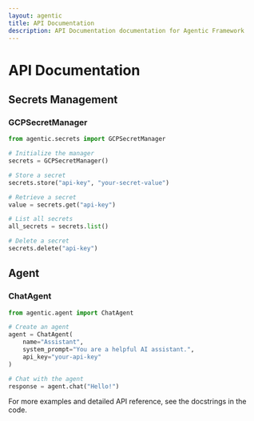 ```yaml
---
layout: agentic
title: API Documentation
description: API Documentation documentation for Agentic Framework
---
```


# API Documentation

## Secrets Management

### GCPSecretManager

```python
from agentic.secrets import GCPSecretManager

# Initialize the manager
secrets = GCPSecretManager()

# Store a secret
secrets.store("api-key", "your-secret-value")

# Retrieve a secret
value = secrets.get("api-key")

# List all secrets
all_secrets = secrets.list()

# Delete a secret
secrets.delete("api-key")
```

## Agent

### ChatAgent

```python
from agentic.agent import ChatAgent

# Create an agent
agent = ChatAgent(
    name="Assistant",
    system_prompt="You are a helpful AI assistant.",
    api_key="your-api-key"
)

# Chat with the agent
response = agent.chat("Hello!")
```

For more examples and detailed API reference, see the docstrings in the code.
